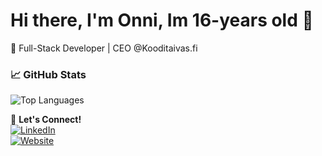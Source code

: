 # Hi there, I'm Onni, Im 16-years old 👋


🚀 Full-Stack Developer | CEO @Kooditaivas.fi  

### 📈 GitHub Stats
![Top Languages](https://github-readme-stats.vercel.app/api/top-langs/?username=onni891&layout=compact&theme=dark)

🔗 **Let's Connect!**  
[![LinkedIn](https://img.shields.io/badge/LinkedIn-blue?logo=linkedin&logoColor=white)](https://www.linkedin.com/in/onni-kolehmainen-4471b6327/)  
[![Website](https://img.shields.io/badge/Website-portfolio?color=green)](https://onnikolehmainen.fi)  
